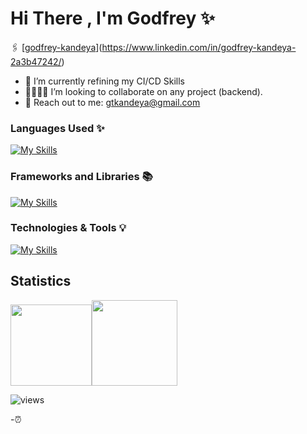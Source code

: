 # Hi There , I'm Godfrey ✨  

 🖇 [[godfrey-kandeya](https://www.linkedin.com/in/godfrey-kandeya?style=for-the-badge&logo=Linkedin&Color=blue&link=https://www.linkedin.com/in/godfrey-kandeya)](https://www.linkedin.com/in/godfrey-kandeya-2a3b47242/)

- 👷 I’m currently refining my CI/CD Skills
- 👨‍👩‍👧‍👦 I’m looking to collaborate on any project (backend).
- 📩 Reach out to me: <gtkandeya@gmail.com>


### Languages Used ✨

<!-- ![C](https://img.shields.io/badge/c-%2300599C.svg?style=for-the-badge&logo=c&logoColor=white)
![CSS3](https://img.shields.io/badge/css3-%231572B6.svg?style=for-the-badge&logo=css3&logoColor=white)
![HTML5](https://img.shields.io/badge/html5-%23E34F26.svg?style=for-the-badge&logo=html5&logoColor=white)
![JavaScript](https://img.shields.io/badge/javascript-%23323330.svg?style=for-the-badge&logo=javascript&logoColor=%23F7DF1E)
![Markdown](https://img.shields.io/badge/markdown-%23000000.svg?style=for-the-badge&logo=markdown&logoColor=white)
![Python](https://img.shields.io/badge/python-3670A0?style=for-the-badge&logo=python&logoColor=ffdd54)
![Shell Script](https://img.shields.io/badge/shell_script-%23121011.svg?style=for-the-badge&logo=gnu-bash&logoColor=white) -->
[![My Skills](https://skills.thijs.gg/icons?i=c,css,html,javascript,swift,ruby,python,bash,java&theme=dark)](https://skills.thijs.gg)

### Frameworks and Libraries 📚

<!-- ![Bootstrap](https://img.shields.io/badge/bootstrap-%23563D7C.svg?style=for-the-badge&logo=bootstrap&logoColor=white)
![Django](https://img.shields.io/badge/django-%23092E20.svg?style=for-the-badge&logo=django&logoColor=white)
 -->
[![My Skills](https://skills.thijs.gg/icons?i=django,nodejs,react,css,wordpress,bootstrap,&theme=dark)](https://skills.thijs.gg)

### Technologies & Tools 💡 

[![My Skills](https://skills.thijs.gg/icons?i=postgres,mysql,git,thunder,restful,vscode&theme=light)](https://skills.thijs.gg)


## Statistics

<a href="https://github.com/godfrey-tankan"><img height="130px" src="https://github-readme-stats.vercel.app/api?username=godfrey-tankan&hide_title=true&hide_border=true&show_icons=true&include_all_commits=true&count_private=true&line_height=21&theme=tokyonight" /><!-- wi*quL3fcV --><img height="137px" src="https://github-readme-stats.vercel.app/api/top-langs/?username=godfrey-tankan&hide_title=true&hide_border=true&layout=compact&langs_count=10theme=tokyonight&&hide=css,html,shaderlab&theme=tokyonight" /></a>

<!-- [![wakatime](https://wakatime.com/badge/user/b3046e07-b277-4034-9c3c-8e48a13c62f6.svg)](https://wakatime.com/@b3046e07-b277-4034-9c3c-8e48a13c62f6) -->
![views](https://komarev.com/ghpvc/?username=godfrey-tankan)

-⏰